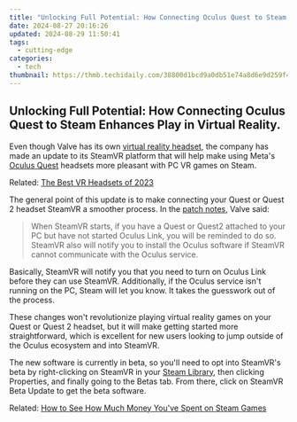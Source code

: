 ```yaml
---
title: "Unlocking Full Potential: How Connecting Oculus Quest to Steam Enhances Play in Virtual Reality."
date: 2024-08-27 20:16:26
updated: 2024-08-29 11:50:41
tags:
  - cutting-edge
categories:
  - tech
thumbnail: https://thmb.techidaily.com/38800d1bcd9a0db51e74a8d6e9d259f45c0a81d4cc5911dccf11c067ddd27a33.jpg
---
```


## Unlocking Full Potential: How Connecting Oculus Quest to Steam Enhances Play in Virtual Reality.

Even though Valve has its own [virtual reality headset](https://vp-tips.techidaily.com/visual-harmony-ios-and-macos-photoviewer-blend/), the company has made an update to its SteamVR platform that will help make using Meta's [Oculus Quest](https://youtube-sure.techidaily.com/024-approved-how-much-cash-can-you-score-for-watching-a-million-videos/) headsets more pleasant with PC VR games on Steam.

Related: [The Best VR Headsets of 2023](https://vp-tips.techidaily.com/visual-harmony-ios-and-macos-photoviewer-blend/) 

 The general point of this update is to make connecting your Quest or Quest 2 headset SteamVR a smoother process. In the [patch notes](https://steamcommunity.com/games/250820/announcements/detail/3126061077819506318), Valve said:

> When SteamVR starts, if you have a Quest or Quest2 attached to your PC but have not started Oculus Link, you will be reminded to do so. SteamVR also will notify you to install the Oculus software if SteamVR cannot communicate with the Oculus service.

 Basically, SteamVR will notify you that you need to turn on Oculus Link before they can use SteamVR. Additionally, if the Oculus service isn't running on the PC, Steam will let you know. It takes the guesswork out of the process.

 These changes won't revolutionize playing virtual reality games on your Quest or Quest 2 headset, but it will make getting started more straightforward, which is excellent for new users looking to jump outside of the Oculus ecosystem and into SteamVR.

 The new software is currently in beta, so you'll need to opt into SteamVR's beta by right-clicking on SteamVR in your [Steam Library](https://android-unlock.techidaily.com/rootjunky-apk-to-bypass-google-frp-lock-for-vivo-y78t-by-drfone-android/), then clicking Properties, and finally going to the Betas tab. From there, click on SteamVR Beta Update to get the beta software.

Related: [How to See How Much Money You've Spent on Steam Games](https://android-unlock.techidaily.com/rootjunky-apk-to-bypass-google-frp-lock-for-vivo-y78t-by-drfone-android/)

<ins class="adsbygoogle"
     style="display:block"
     data-ad-format="autorelaxed"
     data-ad-client="ca-pub-7571918770474297"
     data-ad-slot="1223367746"></ins>



<ins class="adsbygoogle"
     style="display:block"
     data-ad-client="ca-pub-7571918770474297"
     data-ad-slot="8358498916"
     data-ad-format="auto"
     data-full-width-responsive="true"></ins>
